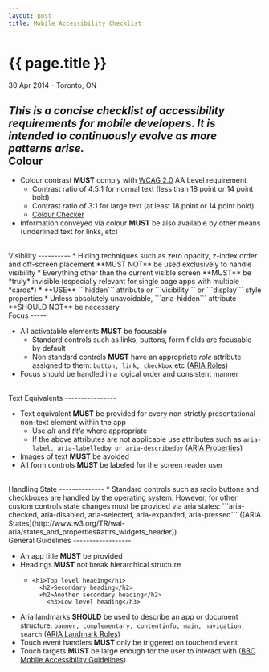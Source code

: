```yaml
---
layout: post
title: Mobile Accessibility Checklist
---
```


{{ page.title }}
================

<p class="meta">30 Apr 2014 - Toronto, ON</p>

*This is a concise checklist of accessibility requirements for mobile developers. It is intended to continuously evolve as more patterns arise.*
<br>
Colour
------

* Colour contrast **MUST** comply with [WCAG 2.0](http://www.w3.org/TR/WCAG/) AA Level requirement
    * Contrast ratio of 4.5:1 for normal text (less than 18 point or 14 point bold)
    * Contrast ratio of 3:1 for large text (at least 18 point or 14 point bold)
    * [Colour Checker](http://snook.ca/technical/colour_contrast/colour.html)
* Information conveyed via colour **MUST** be also available by other means (underlined text for links, etc)

<br>
Visibility
----------
* Hiding techniques such as zero opacity, z-index order and off-screen placement **MUST NOT** be used exclusively to handle visibility
* Everything other than the current visible screen **MUST** be *truly* invisible (especially relevant for single page apps with multiple *cards*)
    * **USE** ```hidden``` attribute or ```visibility``` or ```display``` style properties
    * Unless absolutely unavoidable, ```aria-hidden``` attribute **SHOULD NOT** be necessary

<br>
Focus
-----

* All activatable elements **MUST** be focusable
    * Standard controls such as links, buttons, form fields are focusable by default
    * Non standard controls **MUST** have an appropriate *role* attribute assigned to them: ```button, link, checkbox``` etc ([ARIA Roles](http://www.w3.org/TR/wai-aria/roles))
* Focus should be handled in a logical order and consistent manner

<br>
Text Equivalents
----------------

* Text equivalent **MUST** be provided for every non strictly presentational non-text element within the app
    * Use *alt* and *title* where appropriate
    * If the above attributes are not applicable use attributes such as ```aria-label, aria-labelledby or aria-describedby``` ([ARIA Properties](http://www.w3.org/WAI/PF/aria/states_and_properties#global_states_header))
* Images of text **MUST** be avoided
* All form controls **MUST** be labeled for the screen reader user

<br>
Handling State
--------------
* Standard controls such as radio buttons and checkboxes are handled by the operating system. However,
for other custom controls state changes must be provided via aria states: ```aria-checked, aria-disabled, aria-selected, aria-expanded, aria-pressed``` ([ARIA States](http://www.w3.org/TR/wai-aria/states_and_properties#attrs_widgets_header))

<br>
General Guidelines
------------------

* An app title **MUST** be provided
* Headings **MUST** not break hierarchical structure
    * ```
      <h1>Top level heading</h1>
        <h2>Secondary heading</h2>
        <h2>Another secondary heading</h2>
          <h3>Low level heading</h3>
      ```
* Aria landmarks **SHOULD** be used to describe an app or document structure: ```banner, complementary, contentinfo, main, navigation, search``` ([ARIA Landmark Roles](http://www.w3.org/TR/wai-aria/roles#landmark_roles_header))
* Touch event handlers **MUST** only be triggered on touchend event
* Touch targets **MUST** be large enough for the user to interact with ([BBC Mobile Accessibility Guidelines](http://www.bbc.co.uk/guidelines/futuremedia/accessibility/mobile/design/touch-target-size))
